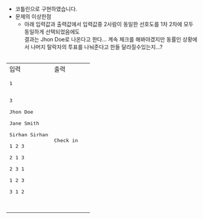 - 코틀린으로 구현하였습니다.
- 문제의 이상한점 <br>
   * 아래 입력값과 출력값에서 입력값중 2사람이 동일한 선호도를 1차 2차에 모두 동일하게 선택되었음에도 <br>
    결과는 Jhon Doe로 나온다고 한다... 계속 체크를 해봐야겠지만 동률인 상황에서 나머지 탈락자의 투표를 나눠준다고 한들 달라질수있는지...? <br> <br>
<table>
   <tr>
         <td>
            입력
         </td>
         <td>
            출력
         </td>
   </tr>
   <tr>
         <td>
            <pre>
1<br><br>
3<br>
Jhon Doe<br>
Jane Smith<br>
Sirhan Sirhan<br>
1 2 3<br>
2 1 3<br>
2 3 1<br>
1 2 3<br>
3 1 2<br>
            </pre>
         </td>
         <td>
           <pre>
Check in
           </pre>
         </td>
   </tr>      
</table>
 